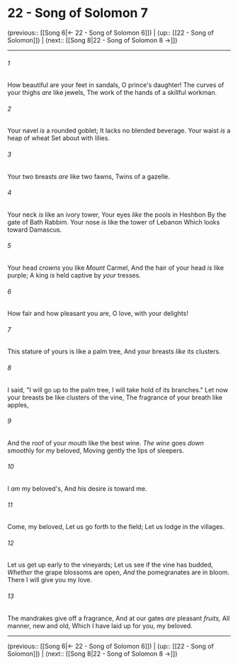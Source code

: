 # 22 - Song of Solomon 7

(previous:: [[Song 6|← 22 - Song of Solomon 6]]) | (up:: [[22 - Song of Solomon]]) | (next:: [[Song 8|22 - Song of Solomon 8 →]])

***


###### 1 
How beautiful are your feet in sandals, O prince's daughter! The curves of your thighs _are_ like jewels, The work of the hands of a skillful workman. 

###### 2 
Your navel _is_ a rounded goblet; It lacks no blended beverage. Your waist _is_ a heap of wheat Set about with lilies. 

###### 3 
Your two breasts _are_ like two fawns, Twins of a gazelle. 

###### 4 
Your neck _is_ like an ivory tower, Your eyes _like_ the pools in Heshbon By the gate of Bath Rabbim. Your nose _is_ like the tower of Lebanon Which looks toward Damascus. 

###### 5 
Your head _crowns_ you like _Mount_ Carmel, And the hair of your head _is_ like purple; A king _is_ held captive by _your_ tresses. 

###### 6 
How fair and how pleasant you are, O love, with your delights! 

###### 7 
This stature of yours is like a palm tree, And your breasts _like_ its clusters. 

###### 8 
I said, "I will go up to the palm tree, I will take hold of its branches." Let now your breasts be like clusters of the vine, The fragrance of your breath like apples, 

###### 9 
And the roof of your mouth like the best wine. _The wine_ goes _down_ smoothly for my beloved, Moving gently the lips of sleepers. 

###### 10 
I _am_ my beloved's, And his desire _is_ toward me. 

###### 11 
Come, my beloved, Let us go forth to the field; Let us lodge in the villages. 

###### 12 
Let us get up early to the vineyards; Let us see if the vine has budded, _Whether_ the grape blossoms are open, _And_ the pomegranates are in bloom. There I will give you my love. 

###### 13 
The mandrakes give off a fragrance, And at our gates _are_ pleasant _fruits,_ All manner, new and old, Which I have laid up for you, my beloved.

***

(previous:: [[Song 6|← 22 - Song of Solomon 6]]) | (up:: [[22 - Song of Solomon]]) | (next:: [[Song 8|22 - Song of Solomon 8 →]])
